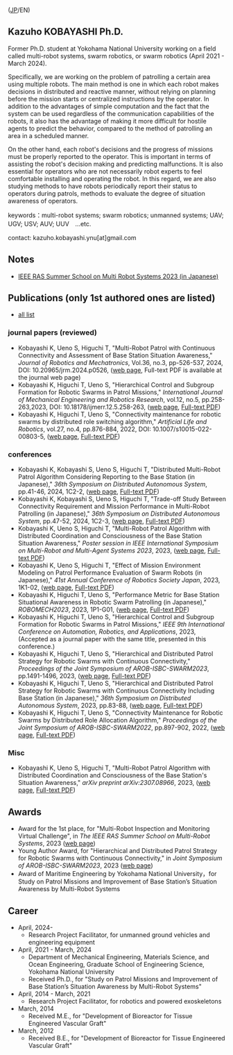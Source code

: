 
([JP](https://kazuho-koba.github.io/)/EN)
## Kazuho KOBAYASHI Ph.D.
Former Ph.D. student at Yokohama National University working on a field called multi-robot systems, swarm robotics, or swarm robotics (April 2021 - March 2024).

Specifically, we are working on the problem of patrolling a certain area using multiple robots. The main method is one in which each robot makes decisions in distributed and reactive manner, without relying on planning before the mission starts or centralized instructions by the operator. In addition to the advantages of simple computation and the fact that the system can be used regardless of the communication capabilities of the robots, it also has the advantage of making it more difficult for hostile agents to predict the behavior, compared to the method of patrolling an area in a scheduled manner.

On the other hand, each robot's decisions and the progress of missions must be properly reported to the operator. This is important in terms of assisting the robot's decision making and predicting malfunctions. It is also essential for operators who are not necessarily robot experts to feel comfortable installing and operating the robot. In this regard, we are also studying methods to have robots periodically report their status to operators during patrols, methods to evaluate the degree of situation awareness of operators.

keywords：multi-robot systems; swarm robotics; unmanned systems; UAV; UGV; USV; AUV; UUV　...etc.

contact: kazuho.kobayashi.ynu[at]gmail.com

## Notes
- [IEEE RAS Summer School on Multi Robot Systems 2023 (in Japanese)](https://kazuho-koba.github.io/MRS-SummerSchool2023.html)

## Publications (only 1st authored ones are listed)
- [all list](https://scholar.google.co.jp/citations?hl=ja&user=eyE2QcQAAAAJ&view_op=list_works&sortby=pubdate)

### journal papers (reviewed)
- Kobayashi K, Ueno S, Higuchi T, "Multi-Robot Patrol with Continuous Connectivity and Assessment of Base Station Situation Awareness," *Journal of Robotics and Mechatronics*, Vol.36, no.3, pp-526-537, 2024, DOI: 10.20965/jrm.2024.p0526, ([web page](https://www.fujipress.jp/jrm/rb/robot003600030526/), Full-text PDF is available at the journal web page)
- Kobayashi K, Higuchi T, Ueno S, "Hierarchical Control and Subgroup Formation for Robotic Swarms in Patrol Missions," *International Journal of Mechanical Engineering and Robotics Research*, vol.12, no.5, pp.258-263,2023, DOI: 10.18178/ijmerr.12.5.258-263, ([web page](http://www.ijmerr.com/show-232-1871-1.html), [Full-text PDF](http://www.ijmerr.com/2023/IJMERR-V12N5-258.pdf))
- Kobayashi K, Higuchi T, Ueno S, "Connectivity maintenance for robotic swarms by distributed role switching algorithm," *Artificial Life and Robotics*, vol.27, no.4, pp.876-884, 2022, DOI: 10.1007/s10015-022-00803-5, ([web page](https://link.springer.com/article/10.1007/s10015-022-00803-5), [Full-text PDF](https://ynu.repo.nii.ac.jp/record/12170/files/Connectivity_Maintenance_for_Robotic_Swarms_by_Distributed_Role_Switching_Algorithm.pdf))

### conferences
- Kobayashi K, Kobayashi S, Ueno S, Higuchi T, "Distributed Multi-Robot Patrol Algorithm Considering Reporting to the Base Station (in Japanese)," *36th Symposium on Distributed Autonomous System*, pp.41-46, 2024, 1C2-2, ([web page](https://ynu.repo.nii.ac.jp/records/2000258), [Full-text PDF](https://ynu.repo.nii.ac.jp/record/2000258/files/1C2-2_%E5%9F%BA%E5%9C%B0%E5%B1%80%E3%81%B8%E3%81%AE%E5%A0%B1%E5%91%8A%E8%A1%8C%E5%8B%95%E3%82%92%E8%80%83%E6%85%AE%E3%81%97%E3%81%9F%E7%BE%A4%E3%83%AD%E3%83%9C%E3%83%83%E3%83%88%E3%81%AE%E5%88%86%E6%95%A3%E5%9E%8B%E3%83%91%E3%83%88%E3%83%AD%E3%83%BC%E3%83%AB%E3%82%A2%E3%83%AB%E3%82%B4%E3%83%AA%E3%82%BA%E3%83%A0.pdf))
- Kobayashi K, Kobayashi S, Ueno S, Higuchi T, "Trade-off Study Between Connectivity Requirement and Mission Performance in Multi-Robot Patrolling (in Japanese)," *36th Symposium on Distributed Autonomous System*, pp.47-52, 2024, 1C2-3, ([web page](https://ynu.repo.nii.ac.jp/records/2000259), [Full-text PDF](https://ynu.repo.nii.ac.jp/record/2000259/files/1C2-3_%E7%BE%A4%E3%83%AD%E3%83%9C%E3%83%83%E3%83%88%E3%81%AE%E3%83%91%E3%83%88%E3%83%AD%E3%83%BC%E3%83%AB%E3%81%AB%E3%81%8A%E3%81%91%E3%82%8B%E5%9F%BA%E5%9C%B0%E5%B1%80%E3%81%B8%E3%81%AE%E7%8A%B6%E6%B3%81%E5%A0%B1%E5%91%8A%E3%81%A8%E3%83%91%E3%83%88%E3%83%AD%E3%83%BC%E3%83%AB%E6%80%A7%E8%83%BD%E3%81%AE%E3%83%88%E3%83%AC%E3%83%BC%E3%83%89%E3%82%AA%E3%83%95%E6%A4%9C%E8%A8%8E.pdf))
- Kobayashi K, Ueno S, Higuchi T, "Multi-Robot Patrol Algorithm with Distributed Coordination and Consciousness of the Base Station Situation Awareness," *Poster session in IEEE International Symposium on Multi-Robot and Multi-Agent Systems 2023*, 2023, ([web page](https://arxiv.org/abs/2307.08966), [Full-text PDF](https://arxiv.org/pdf/2307.08966.pdf))
- Kobayashi K, Ueno S, Higuchi T, "Effect of Mission Environment Modeling on Patrol Performance Evaluation of Swarm Robots (in Japanese)," *41st Annual Conference of Robotics Society Japan*, 2023, 1K1-02, ([web page](https://ynu.repo.nii.ac.jp/records/2000122), [Full-text PDF](https://ynu.repo.nii.ac.jp/record/2000122/files/RSJ_%E7%BE%A4%E3%83%AD%E3%83%9C%E3%83%83%E3%83%88%E3%81%AE%E3%83%91%E3%83%88%E3%83%AD%E3%83%BC%E3%83%AB%E6%80%A7%E8%83%BD%E8%A9%95%E4%BE%A1%E3%81%AB%E3%81%8A%E3%81%91%E3%82%8B%E4%BB%BB%E5%8B%99%E7%92%B0%E5%A2%83%E8%A1%A8%E7%8F%BE%E3%81%AE%E5%BD%B1%E9%9F%BF.pdf))
- Kobayashi K, Higuchi T, Ueno S, "Performance Metric for Base Station Situational Awareness in Robotic Swarm Patrolling (in Japanese)," *ROBOMECH2023*, 2023, 1P1-G01, ([web page](https://ynu.repo.nii.ac.jp/records/2000122), [Full-text PDF](https://ynu.repo.nii.ac.jp/record/2000024/files/1P1-G01.pdf))
- Kobayashi K, Higuchi T, Ueno S, "Hierarchical Control and Subgroup Formation for Robotic Swarms in Patrol Missions," *IEEE 9th International Conference on Automation, Robotics, and Applications*, 2023, (Accepted as a journal paper with the same title, presented in this conference.)
- Kobayashi K, Higuchi T, Ueno S, "Hierarchical and Distributed Patrol Strategy for Robotic Swarms with Continuous Connectivity," *Proceedings of the Joint Symposium of AROB-ISBC-SWARM2023*, pp.1491-1496, 2023, ([web page](https://ynu.repo.nii.ac.jp/records/12283), [Full-text PDF](https://ynu.repo.nii.ac.jp/record/12283/files/2_OS23-1.pdf))
- Kobayashi K, Higuchi T, Ueno S, "Hierarchical and Distributed Patrol Strategy for Robotic Swarms with Continuous Connectivity Including Base Station (in Japanese)," *36th Symposium on Distributed Autonomous System*, 2023, pp.83-88, ([web page](https://ynu.repo.nii.ac.jp/records/12282), [Full-text PDF](https://ynu.repo.nii.ac.jp/record/12282/files/1_1C2-2.pdf))
- Kobayashi K, Higuchi T, Ueno S, "Connectivity Maintenance for Robotic Swarms by Distributed Role Allocation Algorithm," *Proceedings of the Joint Symposium of AROB-ISBC-SWARM2022*, pp.897-902, 2022, ([web page](https://ynu.repo.nii.ac.jp/records/11601), [Full-text PDF](https://ynu.repo.nii.ac.jp/record/11601/files/AROB2022.pdf))

### Misc
- Kobayashi K, Ueno S, Higuchi T, "Multi-Robot Patrol Algorithm with Distributed Coordination and Consciousness of the Base Station's Situation Awareness," *arXiv preprint arXiv:2307.08966*, 2023, ([web page](https://arxiv.org/abs/2307.08966v1), [Full-text PDF](https://arxiv.org/pdf/2307.08966v1.pdf))

## Awards
- Award for the 1st place, for "Multi-Robot Inspection and Monitoring Virtual Challenge", in *The IEEE RAS Summer School on Multi-Robot Systems*, 2023 ([web page](https://www.ynu.ac.jp/hus/engk2/30502/detail.html))
- Young Author Award, for "Hierarchical and Distributed Patrol Strategy for Robotic Swarms with Continuous Connectivity," in *Joint Symposium of AROB-ISBC-SWARM2023*, 2023 ([web page](https://www.ynu.ac.jp/hus/engk2/29824/detail.html))
- Award of Maritime Engineering by Yokohama National University，for Study on Patrol Missions and Improvement of Base Station’s Situation Awareness by Multi-Robot Systems

## Career
- April, 2024-
  - Research Project Facilitator, for unmanned ground vehicles and engineering equipment
- April, 2021 - March, 2024
  - Department of Mechanical Engineering, Materials Science, and Ocean Engineering, Graduate School of Engineering Science, Yokohama National University
  - Received Ph.D., for "Study on Patrol Missions and Improvement of Base Station’s Situation Awareness by Multi-Robot Systems"
- April, 2014 - March, 2021
  - Research Project Facilitator, for robotics and powered exoskeletons
- March, 2014
  - Received M.E., for "Development of Bioreactor for Tissue Engineered Vascular Graft"
- March, 2012
  - Received B.E., for "Development of Bioreactor for Tissue Engineered Vascular Graft"